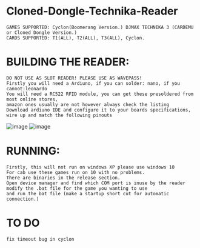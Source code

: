 # Cloned-Dongle-Technika-Reader
	GAMES SUPPORTED: Cyclon(Boomerang Version.) DJMAX TECHNIKA 3 (CARDEMU or Cloned Dongle Version.)
 	CARDS SUPPORTED: T1(ALL), T2(ALL), T3(ALL), Cyclon.

# BUILDING THE READER:
	DO NOT USE AS SLOT READER! PLEASE USE AS WAVEPASS!
	Firstly you will need a Ardiuno, if you can solder: nano, if you cannot:leonardo
 	You will need a RC522 RFID module, you can get these presoldered from most online stores,
  	amazon ones usually are not however always check the listing
	Download ardiuno IDE and configure it to your boards specifications, 
 	wire up and match the following pinouts
![image](https://user-images.githubusercontent.com/75388599/220476085-4f6be78f-1bbe-407a-97b3-408ecee39cb0.png)
![image](https://img.youtube.com/vi/TJJ_1LiDDrc/maxresdefault.jpg)

# RUNNING:
	Firstly, this will not run on windows XP please use windows 10
 	For cab use these games run on 10 with no problems.
	There are binaries in the release section.
 	Open device manager and find which COM port is inuse by the reader
  	modify the .bat file for the game you wanting to use
	and run the bat file (make a startup short cut for automatic connection.)
# TO DO
	fix timeout bug in cyclon  
 

	
